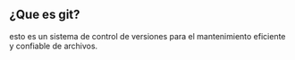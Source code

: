 ## ¿Que es git?
esto es un sistema de control de versiones para el mantenimiento eficiente y confiable de archivos.
